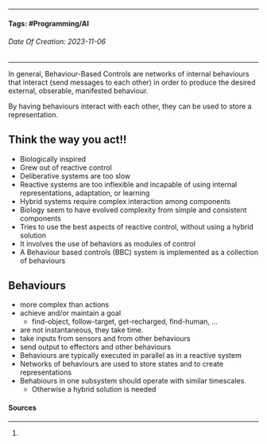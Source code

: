 __________________________________________________________________________
#### **Tags:** #Programming/AI 
###### *Date Of Creation: 2023-11-06*
__________________________________________________________________________
In general, Behaviour-Based Controls are networks of internal behaviours that interact (send messages to each other) in order to produce the desired external, obserable, manifested behaviour.

By having behaviours interact with each other, they can be used to store a representation.
## Think the way you act!!
- Biologically inspired
- Grew out of reactive control
- Deliberative systems are too slow
- Reactive systems are too inflexible and incapable of using internal representations, adaptation, or learning
- Hybrid systems require complex interaction among components
- Biology seem to have evolved complexity from simple and consistent components
- Tries to use the best aspects of reactive control, without using a hybrid solution
- It involves the use of behaviors as modules of control
- A Behaviour based controls (BBC) system is implemented as a collection of behaviours
## Behaviours
- more complex than actions
- achieve and/or maintain a goal
	- find-object, follow-target, get-recharged, find-human, ... 
- are not instantaneous, they take time.
- take inputs from sensors and from other behaviours
- send output to effectors and other behaviours
- Behaviours are typically executed in parallel as in a reactive system
- Networks of behaviours are used to store states and to create representations
- Behabiours in one subsystem should operate with similar timescales.
	- Otherwise a hybrid solution is needed
#### Sources
__________________________________________________________________________
1. 